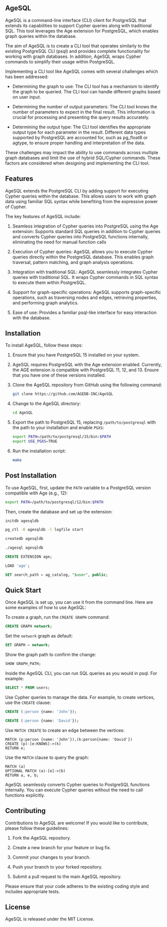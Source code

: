 ## AgeSQL
AgeSQL is a command-line interface (CLI) client for PostgreSQL that extends its capabilities to support Cypher queries along with traditional SQL. This tool leverages the Age extension for PostgreSQL, which enables graph queries within the database.

The aim of AgeSQL is to create a CLI tool that operates similarly to the existing PostgreSQL CLI (psql) and provides complete functionality for working with graph databases. In addition, AgeSQL wraps Cypher commands to simplify their usage within PostgreSQL.

Implementing a CLI tool like AgeSQL comes with several challenges which has been addressed:

- Determining the graph to use: The CLI tool has a mechanism to identify the graph to be queried. The CLI tool can handle different graphs based on user input.


- Determining the number of output parameters: The CLI tool knows the number of parameters to expect in the final result. This information is crucial for processing and presenting the query results accurately.


- Determining the output type: The CLI tool identifies the appropriate output type for each parameter in the result. Different data types supported by PostgreSQL are accounted for, such as pg_float8 or agtype, to ensure proper handling and interpretation of the data.

These challenges may impact the ability to use commands across multiple graph databases and limit the use of hybrid SQL/Cypher commands. These factors are considered when designing and implementing the CLI tool.


## Features
AgeSQL extends the PostgreSQL CLI by adding support for executing Cypher queries within the database. This allows users to work with graph data using familiar SQL syntax while benefiting from the expressive power of Cypher.

The key features of AgeSQL include:

1. Seamless integration of Cypher queries into PostgreSQL using the Age extension: Supports standard SQL queries in addition to Cypher queries and converts Cypher queries into PostgreSQL functions internally, eliminating the need for manual function calls


2. Execution of Cypher queries: AgeSQL allows you to execute Cypher queries directly within the PostgreSQL database. This enables graph traversal, pattern matching, and graph analysis operations.

3. Integration with traditional SQL: AgeSQL seamlessly integrates Cypher queries with traditional SQL. It wraps Cypher commands in SQL syntax to execute them within PostgreSQL.

4. Support for graph-specific operations: AgeSQL supports graph-specific operations, such as traversing nodes and edges, retrieving properties, and performing graph analytics.

5. Ease of use: Provides a familiar psql-like interface for easy interaction with the database.


## Installation
To install AgeSQL, follow these steps:

1. Ensure that you have PostgreSQL 15 installed on your system.
2. AgeSQL requires PostgreSQL with the Age extension enabled. Currently, the AGE extension is compatible with PostgreSQL 11, 12, and 13. Ensure that you have one of these versions installed.

3. Clone the AgeSQL repository from GitHub using the following command:

    ```bash
    git clone https://github.com/AGEDB-INC/AgeSQL
    ```

4. Change to the AgeSQL directory:

    ```bash
    cd AgeSQL
    ```

5. Export the path to PostgreSQL 15, replacing `/path/to/postgresql` with the path to your installation and enable `PGXS`:

    ```bash
    export PATH=/path/to/postgresql/15/bin:$PATH
    export USE_PGXS=TRUE
    ```

6. Run the installation script:

    ```bash
    make
    ```

## Post Installation

To use AgeSQL, first, update the `PATH` variable to a PostgreSQL version compatible with Age (e.g., 12):


```bash
export PATH=/path/to/postgresql/12/bin:$PATH

```

Then, create the database and set up the extension:

```bash
initdb agesqldb
```

```bash
pg_ctl -D agesqldb -l logfile start
```

```bash
createdb agesqldb
```

```bash
./agesql agesqldb
```

```sql
CREATE EXTENSION age;

```

```sql
LOAD 'age';

```

```sql
SET search_path = ag_catalog, "$user", public;

```

## Quick Start
Once AgeSQL is set up, you can use it from the command line. Here are some examples of how to use AgeSQL:

To create a graph, run the `CREATE GRAPH` command:

```sql
CREATE GRAPH network;
```

Set the `network` graph as default:

```sql
SET GRAPH = network;
```

Show the graph path to confirm the change:

```sql
SHOW GRAPH_PATH;
```

Inside the AgeSQL CLI, you can run SQL queries as you would in psql. For example:

```sql
SELECT * FROM users;
```

Use Cypher queries to manage the data. For example, to create vertices, use the `CREATE` clause:

```sql
CREATE (:person {name: 'John'});
```

```sql
CREATE (:person {name: 'David'});
```

Use `MATCH CREATE` to create an edge between the vertices:

```
MATCH (p:person {name: 'John'}),(k:person{name: 'David'}) 
CREATE (p)-[e:KNOWS]->(k)
RETURN e;
```

Use the `MATCH` clause to query the graph:

```
MATCH (a)
OPTIONAL MATCH (a)-[e]->(b)
RETURN a, e, b;
```

AgeSQL seamlessly converts Cypher queries to PostgreSQL functions internally. You can execute Cypher queries without the need to call functions explicitly.

## Contributing
Contributions to AgeSQL are welcome! If you would like to contribute, please follow these guidelines:

1. Fork the AgeSQL repository.

2. Create a new branch for your feature or bug fix.

3. Commit your changes to your branch.

4. Push your branch to your forked repository.

5. Submit a pull request to the main AgeSQL repository.

Please ensure that your code adheres to the existing coding style and includes appropriate tests.

## License
AgeSQL is released under the MIT License.
